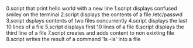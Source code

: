 0.script that print hello world with a new line
1.script displays confused smiley on the terminal
2.script displays the contents of a file /etc/passwd
3.script dsplays contents of two files concurrently
4.script displays the last 10 lines of a file
5.script displays first 10 lines of a file
6.script displays the third line of a file
7.script creates and adds content to non exixting file
8.script writes the result of a command 'ls -la' into a file
